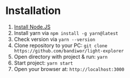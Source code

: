 # Installation

1. [Install Node.JS](https://nodejs.org/en/download)
2. Install yarn via `npm install -g yarn@latest`
3. Check version via `yarn --version`
4. Clone repository to your PC: `git clone https://github.com/bandiwor/light-explorer`
5. Open directory with project & run: `yarn`
6. Start project: `yarn start`
7. Open your browser at: `http://localhost:3000`
